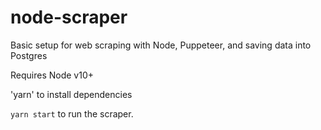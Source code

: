 # node-scraper

Basic setup for web scraping with Node, Puppeteer, and saving data into Postgres

Requires Node v10+

'yarn' to install dependencies

`yarn start` to run the scraper.
